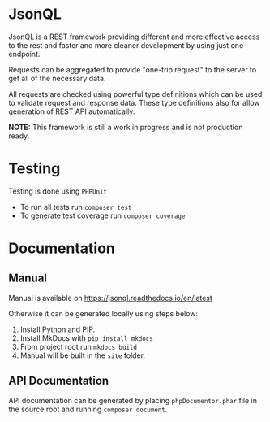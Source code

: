 # JsonQL

JsonQL is a REST framework providing different and more effective access to the rest and faster and more cleaner development by using just one endpoint.

Requests can be aggregated to provide "one-trip request" to the server to get all of the necessary data.

All requests are checked using powerful type definitions which can be used to validate request and response data.
These type definitions also for allow generation of REST API automatically.

__NOTE:__ This framework is still a work in progress and is not production ready.

# Testing

Testing is done using `PHPUnit`

* To run all tests run `composer test`
* To generate test coverage run `composer coverage`

# Documentation

## Manual
Manual is available on https://jsonql.readthedocs.io/en/latest

Otherwise it can be generated locally using steps below:
1. Install Python and PIP.
2. Install MkDocs with `pip install mkdocs`
3. From project root run `mkdocs build`
4. Manual will be built in the `site` folder.

## API Documentation
API documentation can be generated by placing `phpDocumentor.phar` file in the source root and running `composer document`.